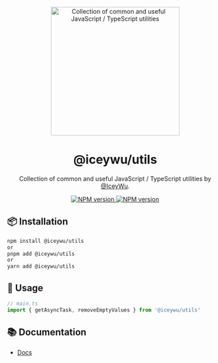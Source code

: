 <p align="center">
<a href="https://github.com/vueuse/vueuse#gh-light-mode-only">
  <img src="http://nest-js.oss-accelerate.aliyuncs.com/nestTest/noId/logo.svg" alt="Collection of common and useful JavaScript / TypeScript utilities" width="300">
</a>

<br>
<h1 align="center">@iceywu/utils</h1>

<p align="center">
Collection of common and useful JavaScript / TypeScript utilities by <a href="https://github.com/IceyWu">@IceyWu</a>.
</p>

<p align="center">
  <a href="https://www.npmjs.com/package/@iceywu/utils">
    <img src="https://img.shields.io/npm/v/@iceywu/utils?color=a1b858&label=" alt="NPM version">
  </a>
  <a href="https://www.jsdocs.io/package/@iceywu/utils">
    <img src="https://www.paka.dev/badges/v0/cute.svg" alt="NPM version">
  </a>
</p>

## 📦 Installation

```bash
npm install @iceywu/utils
or
pnpm add @iceywu/utils
or
yarn add @iceywu/utils
```

## 🦄 Usage

```ts
// main.ts
import { getAsyncTask, removeEmptyValues } from '@iceywu/utils'
```

## 📚 Documentation

- [Docs](https://www.jsdocs.io/package/@iceywu/utils)
